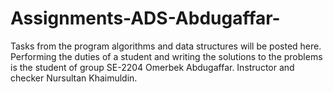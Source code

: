 # Assignments-ADS-Abdugaffar-
Tasks from the program algorithms and data structures will be posted here. Performing the duties of a student and writing the solutions to the problems is the student of group SE-2204 Omerbek Abdugaffar. Instructor and checker Nursultan Khaimuldin.
